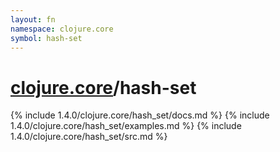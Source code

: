 ```yaml
---
layout: fn
namespace: clojure.core
symbol: hash-set
---
```


# [clojure.core](../)/hash-set

{% include 1.4.0/clojure.core/hash_set/docs.md %}
{% include 1.4.0/clojure.core/hash_set/examples.md %}
{% include 1.4.0/clojure.core/hash_set/src.md %}

